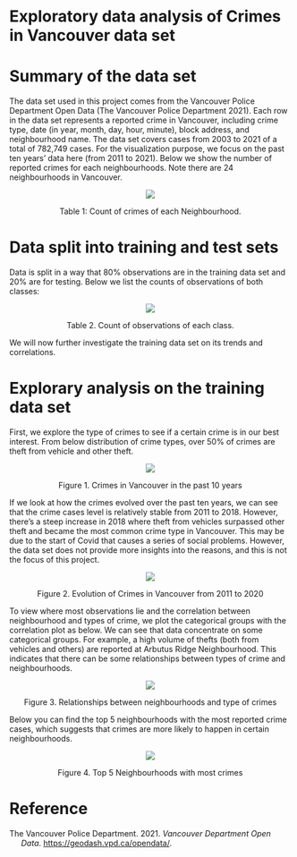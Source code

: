 
# Exploratory data analysis of Crimes in Vancouver data set

# Summary of the data set

The data set used in this project comes from the Vancouver Police
Department Open Data (The Vancouver Police Department 2021). Each row in
the data set represents a reported crime in Vancouver, including crime
type, date (in year, month, day, hour, minute), block address, and
neighbourhood name. The data set covers cases from 2003 to 2021 of a
total of 782,749 cases. For the visualization purpose, we focus on the
past ten years’ data here (from 2011 to 2021). Below we show the number
of reported crimes for each neighbourhoods. Note there are 24
neighbourhoods in Vancouver.

<center>

![](figure-eda/neighbour_crimes.png)<!-- -->

Table 1: Count of crimes of each Neighbourhood.

</center>

# Data split into training and test sets

Data is split in a way that 80% observations are in the training data
set and 20% are for testing. Below we list the counts of observations of
both classes:

<center>

![](figure-preprocess/observations.png)<!-- -->

Table 2. Count of observations of each class.

</center>

We will now further investigate the training data set on its trends and
correlations.

# Explorary analysis on the training data set

First, we explore the type of crimes to see if a certain crime is in our
best interest. From below distribution of crime types, over 50% of
crimes are theft from vehicle and other theft.

<center>

![](figure-eda/crime_type.png)<!-- -->

Figure 1. Crimes in Vancouver in the past 10 years

</center>

If we look at how the crimes evolved over the past ten years, we can see
that the crime cases level is relatively stable from 2011 to 2018.
However, there’s a steep increase in 2018 where theft from vehicles
surpassed other theft and became the most common crime type in
Vancouver. This may be due to the start of Covid that causes a series of
social problems. However, the data set does not provide more insights
into the reasons, and this is not the focus of this project.

<center>

![](figure-eda/crime_evolution.png)<!-- -->

Figure 2. Evolution of Crimes in Vancouver from 2011 to 2020

</center>

To view where most observations lie and the correlation between
neighbourhood and types of crime, we plot the categorical groups with
the correlation plot as below. We can see that data concentrate on some
categorical groups. For example, a high volume of thefts (both from
vehicles and others) are reported at Arbutus Ridge Neighbourhood. This
indicates that there can be some relationships between types of crime
and neighbourhoods.

<center>

![](figure-eda/crime_correlation.png)<!-- -->

Figure 3. Relationships between neighbourhoods and type of crimes

</center>

Below you can find the top 5 neighbourhoods with the most reported crime
cases, which suggests that crimes are more likely to happen in certain
neighbourhoods.

<center>

![](figure-eda/crime_top5.png)<!-- -->

Figure 4. Top 5 Neighbourhoods with most crimes

</center>

# Reference

<div id="refs" class="references csl-bib-body hanging-indent">

<div id="ref-Data" class="csl-entry">

The Vancouver Police Department. 2021. *Vancouver Department Open Data*.
<https://geodash.vpd.ca/opendata/>.

</div>

</div>
